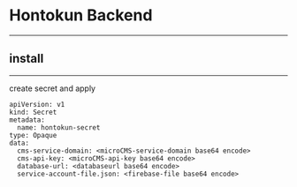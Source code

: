 # Hontokun Backend
---
## install 
---
create secret and apply
```
apiVersion: v1
kind: Secret
metadata:
  name: hontokun-secret
type: Opaque
data:
  cms-service-domain: <microCMS-service-domain base64 encode>
  cms-api-key: <microCMS-api-key base64 encode>
  database-url: <databaseurl base64 encode>
  service-account-file.json: <firebase-file base64 encode>
```